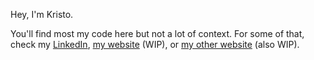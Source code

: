 Hey, I'm Kristo.

You'll find most my code here but not a lot of context. 
For some of that, check my [LinkedIn](https://www.linkedin.com/in/kristoferfannar/), [my website](https://kristoferfannar.github.io) (WIP), or [my other website](https://kristoferfannar.com) (also WIP).
